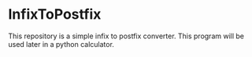 # InfixToPostfix
This repository is a simple infix to postfix converter. This program will be used later in a python calculator.
